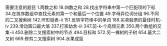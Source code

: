 需要注意的题目
1.两数之和
18.四数之和
28.找出字符串中第一个匹配项的下标
34.在排序数组中查找元素的第一个和最后一个位置
49.字母异位词分组
96.不同的二叉搜索树
142.环形链表-ii
151.反转字符串中的单词
188.买卖股票的最佳时机-iv
239.滑动窗口最大值
337.打家劫舍-iii
347.前-k-个高频元素
350.两个数组的交集-ii
450.删除二叉搜索树中的节点
494.目标和
572.另一棵树的子树
654.最大二叉树
669.修剪二叉搜索树
904.水果成篮